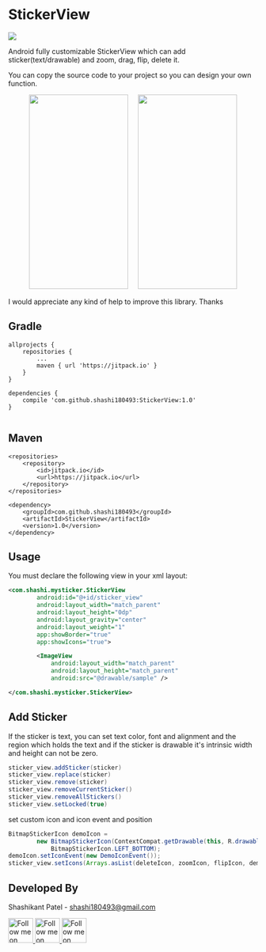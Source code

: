 StickerView
===========
[![](https://jitpack.io/v/shashi180493/StickerView.svg)](https://jitpack.io/#shashi180493/StickerView)

Android fully customizable StickerView which can add sticker(text/drawable) and zoom, drag, flip, delete it.

You can copy the source code to your project so you can design your own function.

<p align="center">
 <img height=393 width=200 src="https://github.com/shashi180493/StickerView/blob/master/Sticker1.png"/>
 &nbsp;&nbsp;&nbsp;
 <img height=393 width=200 src="https://github.com/shashi180493/StickerView/blob/master/Sticker2.png"/>
</p>

I would appreciate any kind of help to improve this library. Thanks

Gradle
------
```
allprojects {
	repositories {
		...
		maven { url 'https://jitpack.io' }
	}
}

dependencies {
	compile 'com.github.shashi180493:StickerView:1.0'
}
 
```
Maven
-----
```
<repositories>
	<repository>
	    <id>jitpack.io</id>
	    <url>https://jitpack.io</url>
	</repository>
</repositories>

<dependency>
	<groupId>com.github.shashi180493</groupId>
	<artifactId>StickerView</artifactId>
	<version>1.0</version>
</dependency>
```

Usage
-----

You must declare the following view in your xml layout:

```xml
<com.shashi.mysticker.StickerView
        android:id="@+id/sticker_view"
        android:layout_width="match_parent"
        android:layout_height="0dp"
        android:layout_gravity="center"
        android:layout_weight="1"
        app:showBorder="true"
        app:showIcons="true">

        <ImageView
            android:layout_width="match_parent"
            android:layout_height="match_parent"
            android:src="@drawable/sample" />

</com.shashi.mysticker.StickerView>
```

Add Sticker
-----

If the sticker is text, you can set text color, font and alignment and the region which holds the text and if the sticker is drawable  it's intrinsic width and height can not be zero.

```java
sticker_view.addSticker(sticker)
sticker_view.replace(sticker)
sticker_view.remove(sticker)
sticker_view.removeCurrentSticker()
sticker_view.removeAllStickers()
sticker_view.setLocked(true)
```

set custom icon and icon event and position

```java
BitmapStickerIcon demoIcon =
        new BitmapStickerIcon(ContextCompat.getDrawable(this, R.drawable.ic_star),
            BitmapStickerIcon.LEFT_BOTTOM);
demoIcon.setIconEvent(new DemoIconEvent());
sticker_view.setIcons(Arrays.asList(deleteIcon, zoomIcon, flipIcon, demoIcon));
```

Developed By
--------------------

Shashikant Patel - <shashi180493@gmail.com>

<a href="https://www.facebook.com/imshashikantpatel">
  <img alt="Follow me on Facebook"
       height=50 width=50
       src="https://github.com/shashi180493/StickerView/blob/master/facebook.png" />
</a>
<a href="https://plus.google.com/u/0/+ShashikantPatelsurvivor">
  <img alt="Follow me on Google+"
       height=50 width=50
       src="https://github.com/shashi180493/StickerView/blob/master/google-plus.png" />
</a>
<a href="https://www.linkedin.com/in/shashikant-patel-01597180/">
  <img alt="Follow me on LinkedIn"
       height=50 width=50
       src="https://github.com/shashi180493/StickerView/blob/master/linkedin.png" />

